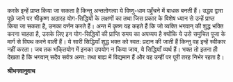 करके इन्हें प्राप्त किया जा सकता है किन्तु अन्ततोगत्वा ये विष्णु-धाम पहुँचने में बाधक बनती हैं। उद्धव द्वारा पूछे जाने पर श्रीकृष्ण अठारह योग-सिद्धियों के लक्षणों का तथा जिस प्रकार के विशेष ध्यान से उन्हें प्राप्त किया जा सकता है, उनका वर्णन करते हैं। अन्त में कृष्ण यह कहते हैं कि जो व्यक्ति भगवान् की शुद्ध भक्ति करना चाहता है, उसके लिए इन योग-सिद्धियों की प्राप्ति समय का अपव्यय है क्योंकि ये उसे समुचित पूजा के मार्ग से विपथ करने वाली हैं। ये सारी सिद्धियाँ शुद्ध भक्त को स्वत: प्रदान की जाती हैं किन्तु वह इन्हें स्वीकार नहीं करता। जब तक भकि्तयोग में इनका उपयोग न किया जाय, ये सिद्धियाँ व्यर्थ हैं। भक्त तो इतना ही देखता है कि भगवान् सदैव सर्वत्र अन्त: तथा बाह्य में विद्यमान हैं और वह उन्हीं पर पूरी तरह निर्भर रहता है।  

**श्रीभगवानुवाच** 